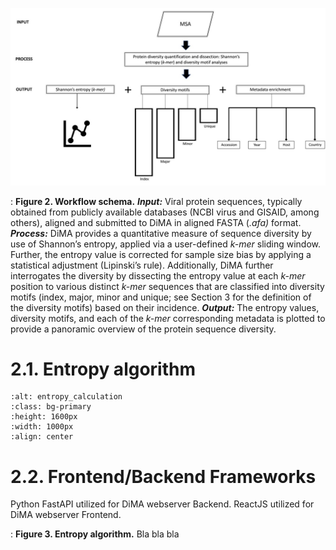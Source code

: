 ![workflow](images/workfloww.jpg)

: **Figure 2. Workflow schema.** ***Input:*** Viral protein sequences, typically obtained from publicly available databases (NCBI virus and GISAID, among others), aligned and submitted to DiMA in aligned FASTA (*.afa)* format. ***Process:*** DiMA provides a quantitative measure of sequence diversity by use of Shannon’s entropy, applied via a user-defined *k-mer* sliding window. Further, the entropy value is corrected for sample size bias by applying a statistical adjustment (Lipinski’s rule). Additionally, DiMA further interrogates the diversity by dissecting the entropy value at each *k-mer* position to various distinct *k-mer* sequences that are classified into diversity motifs (index, major, minor and unique; see Section 3 for the definition of the diversity motifs) based on their incidence. ***Output:*** The entropy values, diversity motifs, and each of the *k-mer* corresponding metadata is plotted to provide a panoramic overview of the protein sequence diversity. 

# 2.1. Entropy algorithm 

```{image} images/entropy_algorithm.svg
:alt: entropy_calculation
:class: bg-primary
:height: 1600px
:width: 1000px
:align: center
```
# 2.2. Frontend/Backend Frameworks

Python FastAPI utilized for DiMA webserver Backend. 
ReactJS utilized for DiMA webserver Frontend.

<a></a> 
: **Figure 3. Entropy algorithm.** Bla bla bla

